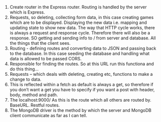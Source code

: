 1.	Create router in the Express router. Routing is handled by the server which is Express. 
2.	Requests, so deleting, collecting form data, in this case creating games which are to be displayed. Displaying the new data i.e. mapping and updating state to show new data. The way that HTTP cycle works, there is always a request and response cycle. Therefore there will also be a response. SO getting and sending info to / from server and database. All the things that the client sees. 
3.	Routing - defining routes and converting data to JSON and passing back to the database. In this case seeding the database and handling what data is allowed to be passed CORS. 
4.	Responsible for finding the routes. So at this URL run this functiona and do this thing...
5.	Requests – which deals with deleting, creating etc, functions to make a change to data. 
6. This is reflected within a fetch as default is always a get, so therefore if you don’t want a get you have to specify if you want a post with header, body, method and path. 
7.	The localhost:9000/ As this is the route which all others are routed by. BaseURL. Restful routes.
8.	The MongoDB driver is the method by which the server and MongoDB client communicate as far as I can tell.  

